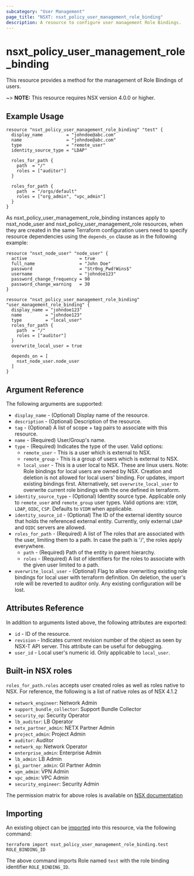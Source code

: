 ```yaml
---
subcategory: "User Management"
page_title: "NSXT: nsxt_policy_user_management_role_binding"
description: A resource to configure user management Role Bindings.
---
```


# nsxt_policy_user_management_role_binding

This resource provides a method for the management of Role Bindings of users.

~> **NOTE:** This resource requires NSX version 4.0.0 or higher.

## Example Usage

```hcl
resource "nsxt_policy_user_management_role_binding" "test" {
  display_name         = "johndoe@abc.com"
  name                 = "johndoe@abc.com"
  type                 = "remote_user"
  identity_source_type = "LDAP"

  roles_for_path {
    path  = "/"
    roles = ["auditor"]
  }

  roles_for_path {
    path  = "/orgs/default"
    roles = ["org_admin", "vpc_admin"]
  }
}
```

As nsxt_policy_user_management_role_binding instances apply to nsxt_node_user and nsxt_policy_user_management_role resources, when they are created in the same Terraform configuration
users need to specify resource dependencies using the `depends_on` clause as in the following example:

```hcl
resource "nsxt_node_user" "node_user" {
  active                    = true
  full_name                 = "John Doe"
  password                  = "Str0ng_Pwd!Wins$"
  username                  = "johndoe123"
  password_change_frequency = 90
  password_change_warning   = 30
}

resource "nsxt_policy_user_management_role_binding" "user_management_role_binding" {
  display_name = "johndoe123"
  name         = "johndoe123"
  type         = "local_user"
  roles_for_path {
    path  = "/"
    roles = ["auditor"]
  }
  overwrite_local_user = true

  depends_on = [
    nsxt_node_user.node_user
  ]
}
```

## Argument Reference

The following arguments are supported:

* `display_name` - (Optional) Display name of the resource.
* `description` - (Optional) Description of the resource.
* `tag` - (Optional) A list of scope + tag pairs to associate with this resource.
* `name` - (Required) User/Group's name.
* `type` - (Required) Indicates the type of the user. Valid options:
  * `remote_user` - This is a user which is external to NSX.
  * `remote_group` - This is a group of users which is external to NSX.
  * `local_user` - This is a user local to NSX. These are linux users. Note: Role bindings for local users are owned by NSX. Creation and deletion is not allowed for local users' binding. For updates, import existing bindings first. Alternatively, set `overwrite_local_user` to overwrite current role bindings with the one defined in terraform.
* `identity_source_type` - (Optional) Identity source type. Applicable only to `remote_user` and `remote_group` user types. Valid options are: `VIDM`, `LDAP`, `OIDC`, `CSP`. Defaults to `VIDM` when applicable.
* `identity_source_id` - (Optional) The ID of the external identity source that holds the referenced external entity. Currently, only external `LDAP` and `OIDC` servers are allowed.
* `roles_for_path` - (Required) A list of The roles that are associated with the user, limiting them to a path. In case the path is '/', the roles apply everywhere.
  * `path` - (Required) Path of the entity in parent hierarchy.
  * `roles` - (Required) A list of identifiers for the roles to associate with the given user limited to a path.
* `overwrite_local_user` - (Optional) Flag to allow overwriting existing role bindings for local user with terraform definition. On deletion, the user's role will be reverted to auditor only. Any existing configuration will be lost.

## Attributes Reference

In addition to arguments listed above, the following attributes are exported:

* `id` - ID of the resource.
* `revision` - Indicates current revision number of the object as seen by NSX-T API server. This attribute can be useful for debugging.
* `user_id` - Local user's numeric id. Only applicable to `local_user`.

## Built-in NSX roles

`roles_for_path.roles` accepts user created roles as well as roles native to NSX. For reference, the following is a list of native roles as of NSX 4.1.2

* `network_engineer`: Network Admin
* `support_bundle_collector`: Support Bundle Collector
* `security_op`: Security Operator
* `lb_auditor`: LB Operator
* `netx_partner_admin`: NETX Partner Admin
* `project_admin`: Project Admin
* `auditor`: Auditor
* `network_op`: Network Operator
* `enterprise_admin`: Enterprise Admin
* `lb_admin`: LB Admin
* `gi_partner_admin`: GI Partner Admin
* `vpn_admin`: VPN Admin
* `vpc_admin`: VPC Admin
* `security_engineer`: Security Admin

The permission matrix for above roles is available on [NSX documentation](https://docs.vmware.com/en/VMware-NSX/4.1/administration/GUID-26C44DE8-1854-4B06-B6DA-A2FD426CDF44.html)

## Importing

An existing object can be [imported][docs-import] into this resource, via the following command:

[docs-import]: https://developer.hashicorp.com/terraform/cli/import

```shell
terraform import nsxt_policy_user_management_role_binding.test ROLE_BINDING_ID
```

The above command imports Role named `test` with the role binding identifier `ROLE_BINDING_ID`.
